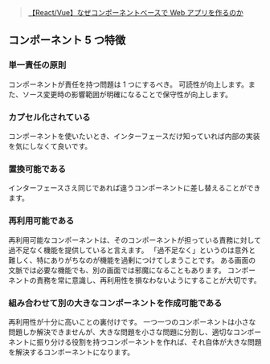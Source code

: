 > [【React/Vue】なぜコンポーネントベースで Web アプリを作るのか](https://zenn.dev/thim/articles/cc4f2d40307b24b6af1b)

## コンポーネント 5 つ特徴

### 単一責任の原則

コンポーネントが責任を持つ問題は 1 つにするべき。
可読性が向上します。また、ソース変更時の影響範囲が明確になることで保守性が向上します。

### カプセル化されている

コンポーネントを使いたいとき、インターフェースだけ知っていれば内部の実装を気にしなくて良いです。

### 置換可能である

インターフェースさえ同じであれば違うコンポーネントに差し替えることができます。

### 再利用可能である

再利用可能なコンポーネントは、そのコンポーネントが担っている責務に対して過不足なく機能を提供していると言えます。
「過不足なく」というのは意外と難しく、特にありがちなのが機能を過剰につけてしまうことです。
ある画面の文脈では必要な機能でも、別の画面では邪魔になることもあります。
コンポーネントの責務を常に意識し、再利用性を損なわないようにすることが大切です。

### 組み合わせて別の大きなコンポーネントを作成可能である

再利用性が十分に高いことの裏付けです。
一つ一つのコンポーネントは小さな問題しか解決できませんが、大きな問題を小さな問題に分割し、適切なコンポーネントに振り分ける役割を持つコンポーネントを作れば、それ自体が大きな問題を解決するコンポーネントになります。
